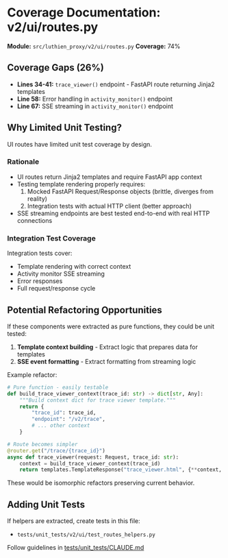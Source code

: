 # Coverage Documentation: v2/ui/routes.py

**Module:** `src/luthien_proxy/v2/ui/routes.py`
**Coverage:** 74%

## Coverage Gaps (26%)

- **Lines 34-41:** `trace_viewer()` endpoint - FastAPI route returning Jinja2 templates
- **Line 58:** Error handling in `activity_monitor()` endpoint
- **Line 67:** SSE streaming in `activity_monitor()` endpoint

## Why Limited Unit Testing?

UI routes have limited unit test coverage by design.

### Rationale

- UI routes return Jinja2 templates and require FastAPI app context
- Testing template rendering properly requires:
  1. Mocked FastAPI Request/Response objects (brittle, diverges from reality)
  2. Integration tests with actual HTTP client (better approach)
- SSE streaming endpoints are best tested end-to-end with real HTTP connections

### Integration Test Coverage

Integration tests cover:
- Template rendering with correct context
- Activity monitor SSE streaming
- Error responses
- Full request/response cycle

## Potential Refactoring Opportunities

If these components were extracted as pure functions, they could be unit tested:

1. **Template context building** - Extract logic that prepares data for templates
2. **SSE event formatting** - Extract formatting from streaming logic

Example refactor:

```python
# Pure function - easily testable
def build_trace_viewer_context(trace_id: str) -> dict[str, Any]:
    """Build context dict for trace viewer template."""
    return {
        "trace_id": trace_id,
        "endpoint": "/v2/trace",
        # ... other context
    }

# Route becomes simpler
@router.get("/trace/{trace_id}")
async def trace_viewer(request: Request, trace_id: str):
    context = build_trace_viewer_context(trace_id)
    return templates.TemplateResponse("trace_viewer.html", {**context, "request": request})
```

These would be isomorphic refactors preserving current behavior.

## Adding Unit Tests

If helpers are extracted, create tests in this file:

- `tests/unit_tests/v2/ui/test_routes_helpers.py`

Follow guidelines in [tests/unit_tests/CLAUDE.md](../../CLAUDE.md)
